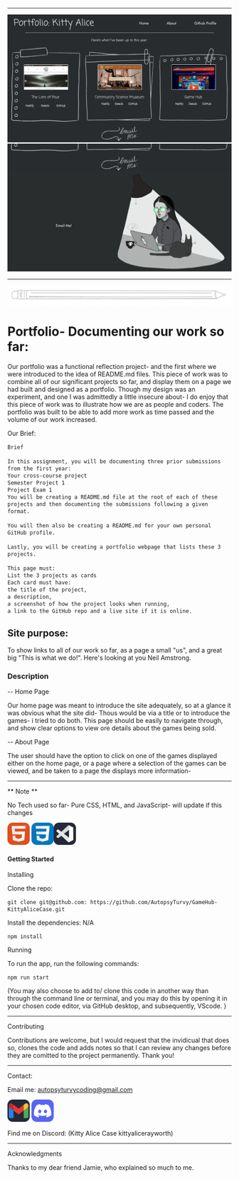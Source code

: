 
---
![Screenshot of the working home page](./Images/readmescreenshot1.jpg)
![Screenshot of the lower working home page](./Images/readmescreenshot2.jpg)

---

![Drawing of a pencil, wsa to be used as a divider ont he home page but was ultimately not utilized](./Images/pencilDivider.png)

# Portfolio- Documenting our work so far: 

Our portfolio was a functional reflection project- and the first where we were introduced to the idea of README.md files.
This piece of work was to combine all of our significant projects so far, and display them on a page we had built and designed as a portfolio.
Though my design was an experiment, and one I was admittedly a little insecure about- I do enjoy that this piece of work was to illustrate how we are as people and coders.
The portfolio was built to be able to add more work as time passed and the volume of our work increased. 


Our Brief:

    Brief

    In this assignment, you will be documenting three prior submissions from the first year:
    Your cross-course project
    Semester Project 1
    Project Exam 1
    You will be creating a README.md file at the root of each of these projects and then documenting the submissions following a given format.

    You will then also be creating a README.md for your own personal GitHub profile.

    Lastly, you will be creating a portfolio webpage that lists these 3 projects.

    This page must:
    List the 3 projects as cards
    Each card must have:
    the title of the project,
    a description,
    a screenshot of how the project looks when running,
    a link to the GitHub repo and a live site if it is online.

## Site purpose:

To show links to all of our work so far, as a page a small "us", and a great big "This is what we do!".
Here's looking at you Neil Amstrong.



### Description

-- Home Page

Our home page was meant to introduce the site adequately, so at a glance it was obvious what the site did- 
Thous would be via a title or to introduce the games- i tried to do both.
This page should be easily to navigate through, and show clear options to view ore details about the games being sold. 

-- About Page 

The user should have the option to click on one of the games displayed either on the home page, or a page where a selection of the games can be viewed, and be taken to a page the displays more information- 


---


** Note **

No Tech used so far- Pure CSS, HTML, and JavaScript- will update if this changes


<img src="https://raw.githubusercontent.com/tandpfun/skill-icons/main/icons/HTML.svg" width="50" height="50"> <img src="https://raw.githubusercontent.com/tandpfun/skill-icons/main/icons/CSS.svg" width="50" height="50"><img src="https://raw.githubusercontent.com/tandpfun/skill-icons/main/icons/VSCode-Dark.svg" width="50" height="50">




#### Getting Started

Installing

Clone the repo:

    git clone git@github.com: https://github.com/AutopsyTurvy/GameHub-KittyAliceCase.git

Install the dependencies: N/A

    npm install

Running

To run the app, run the following commands:

    npm run start


(You may also choose to add to/ clone this code in another way than through the command line or terminal, and you may do this by opening it in your chosen code editor, via GitHub desktop, and subsequently, VScode. )


---

Contributing


Contributions are welcome, but I would request that the invidicual that does so, clones the code and adds notes so that I can review any changes before they are comitted to the project permanently. Thank you! 

---

Contact:


Email me: 
autopsyturvycoding@gmail.com

<img src="https://raw.githubusercontent.com/tandpfun/skill-icons/main/icons/Gmail-Dark.svg" width="50" height="50"> <img src="https://raw.githubusercontent.com/tandpfun/skill-icons/main/icons/Discord.svg" width="50" height="50">


Find me on Discord:
(Kitty Alice Case
kittyalicerayworth)

---

Acknowledgments


Thanks to my dear friend Jamie, who explained so much to me. 
